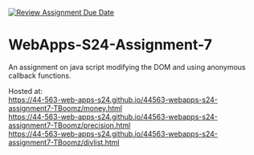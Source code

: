 [![Review Assignment Due Date](https://classroom.github.com/assets/deadline-readme-button-24ddc0f5d75046c5622901739e7c5dd533143b0c8e959d652212380cedb1ea36.svg)](https://classroom.github.com/a/cdqffI9o)
# WebApps-S24-Assignment-7
An assignment on java script modifying the DOM and using anonymous callback functions.

Hosted at: 
</br>
<https://44-563-web-apps-s24.github.io/44563-webapps-s24-assignment7-TBoomz/money.html>
</br>
<https://44-563-web-apps-s24.github.io/44563-webapps-s24-assignment7-TBoomz/precision.html>
</br>
<https://44-563-web-apps-s24.github.io/44563-webapps-s24-assignment7-TBoomz/divlist.html>
